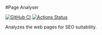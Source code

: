 #Page Analyser

[![GitHub CI](https://github.com/LubaRo/php-project-lvl3/actions/workflows/ci-check.yml/badge.svg?branch=master)](https://github.com/LubaRo/php-project-lvl3/actions/workflows/ci-check.yml)
[![Actions Status](https://github.com/LubaRo/php-project-lvl3/workflows/hexlet-check/badge.svg)](https://github.com/LubaRo/php-project-lvl3/actions)

Analyzes the web pages for SEO suitability.
